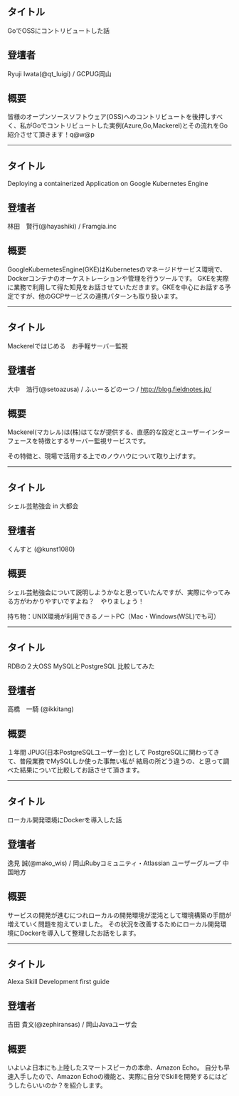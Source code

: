 ## タイトル

GoでOSSにコントリビュートした話

## 登壇者

Ryuji Iwata(@qt_luigi) / GCPUG岡山

## 概要

皆様のオープンソースソフトウェア(OSS)へのコントリビュートを後押しすべく、私がGoでコントリビュートした実例(Azure,Go,Mackerel)とその流れをGo紹介させて頂きます！q@w@p

***

## タイトル

Deploying a containerized Application on Google Kubernetes Engine

## 登壇者

林田　賢行(@hayashiki) / Framgia.inc

## 概要

GoogleKubernetesEngine(GKE)はKubernetesのマネージドサービス環境で、Dockerコンテナのオーケストレーションや管理を行うツールです。
GKEを実際に業務で利用して得た知見をお話させていただきます。GKEを中心にお話する予定ですが、他のGCPサービスの連携パターンも取り扱います。

***

## タイトル

Mackerelではじめる　お手軽サーバー監視

## 登壇者

大中　浩行(@setoazusa) / ふぃーるどのーつ / http://blog.fieldnotes.jp/

## 概要

Mackerel(マカレル)は(株)はてなが提供する、直感的な設定とユーザーインターフェースを特徴とするサーバー監視サービスです。

その特徴と、現場で活用する上でのノウハウについて取り上げます。

***

## タイトル

シェル芸勉強会 in 大都会

## 登壇者

くんすと (@kunst1080)

## 概要
シェル芸勉強会について説明しようかなと思っていたんですが、実際にやってみる方がわかりやすいですよね？　やりましょう！

持ち物：UNIX環境が利用できるノートPC（Mac・Windows(WSL)でも可）

***

## タイトル

RDBの２大OSS MySQLとPostgreSQL 比較してみた

## 登壇者

高橋　一騎 (@ikkitang)

## 概要
１年間 JPUG(日本PostgreSQLユーザー会)として
PostgreSQLに関わってきて、普段業務でMySQLしか使った事無い私が
結局の所どう違うの、と思って調べた結果について比較してお話させて頂きます。

***

## タイトル

ローカル開発環境にDockerを導入した話

## 登壇者

逸見 誠(@mako_wis) / 岡山Rubyコミュニティ・Atlassian ユーザーグループ 中国地方

## 概要

サービスの開発が進むにつれローカルの開発環境が混沌として環境構築の手間が増えていく問題を抱えていました。
その状況を改善するためにローカル開発環境にDockerを導入して整理したお話をします。

***

## タイトル

Alexa Skill Development first guide

## 登壇者

吉田 貴文(@zephiransas) / 岡山Javaユーザ会

## 概要

いよいよ日本にも上陸したスマートスピーカの本命、Amazon Echo。
自分も早速入手したので、Amazon Echoの機能と、実際に自分でSkillを開発するにはどうしたらいいのか？を紹介します。


